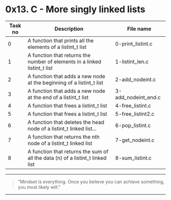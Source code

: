 # 0x13. C - More singly linked lists

| Task no | Description                                                                    | File name           |
| ------- | ------------------------------------------------------------------------------ | ------------------- |
| 0       | A function that prints all the elements of a listint_t list                    | 0-print_listint.c   |
| 1       | A function that returns the number of elements in a linked listint_t list      | 1-listint_len.c     |
| 2       | A function that adds a new node at the beginning of a listint_t list           | 2-add_nodeint.c     |
| 3       | A function that adds a new node at the end of a listint_t list                 | 3-add_nodeint_end.c |
| 4       | A function that frees a listint_t list                                         | 4-free_listint.c    |
| 5       | A function that frees a listint_t list                                         | 5-free_listint2.c   |
| 6       | A function that deletes the head node of a listint_t linked list...            | 6-pop_listint.c     |
| 7       | A function that returns the nth node of a listint_t linked list                | 7-get_nodeint.c     |
| 8       | A function that returns the sum of all the data (n) of a listint_t linked list | 8-sum_listint.c     |

---

> "Mindset is everything. Once you believe you can achieve something, you most likely will."

---
